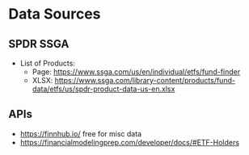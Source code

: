# Data Sources

## SPDR SSGA

- List of Products:
  - Page: https://www.ssga.com/us/en/individual/etfs/fund-finder
  - XLSX: https://www.ssga.com/library-content/products/fund-data/etfs/us/spdr-product-data-us-en.xlsx

## APIs

- https://finnhub.io/ free for misc data
- https://financialmodelingprep.com/developer/docs/#ETF-Holders
